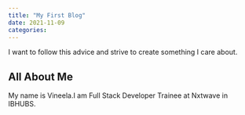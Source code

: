 ```yaml
---
title: "My First Blog"
date: 2021-11-09
categories:
---
```


I want to follow this advice and strive to create something I care about.

## All About Me

My name is Vineela.I am Full Stack Developer Trainee at Nxtwave in IBHUBS.
